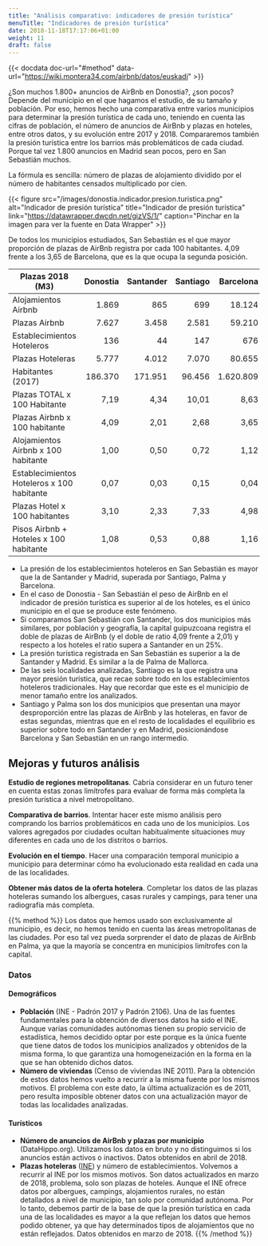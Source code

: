 ```yaml
---
title: "Análisis comparativo: indicadores de presión turística"
menuTitle: "Indicadores de presión turística"
date: 2018-11-18T17:17:06+01:00
weight: 11
draft: false
---
```


{{< docdata doc-url="#method" data-url="https://wiki.montera34.com/airbnb/datos/euskadi" >}}

¿Son muchos 1.800+ anuncios de AirBnb en Donostia?, ¿son pocos? Depende del municipio en el que hagamos el estudio, de su tamaño y población. Por eso, hemos hecho una comparativa entre varios municipios para determinar la presión turística de cada uno, teniendo en cuenta las cifras de población, el número de anuncios de AirBnb y plazas en hoteles, entre otros datos, y su evolución entre 2017 y 2018. Compararemos también la presión turística entre los barrios más problemáticos de cada ciudad. Porque tal vez 1.800 anuncios en Madrid sean pocos, pero en San Sebastián muchos.

La fórmula es sencilla: número de plazas de alojamiento dividido por el número de habitantes censados multiplicado por cien.

{{< figure src="/images/donostia.indicador.presion.turistica.png" alt="Indicador de presión turística" title="Indicador de presión turística" link="https://datawrapper.dwcdn.net/gizVS/1/" caption="Pinchar en la imagen para ver la fuente en Data Wrapper" >}}

De todos los municipios estudiados, San Sebastián es el que mayor proporción de plazas de AirBnb registra por cada 100 habitantes. 4,09 frente a los 3,65 de Barcelona, que es la que ocupa la segunda posición.

Plazas 2018 (M3) | Donostia | Santander | Santiago | Barcelona | Madrid | Palma
|---|---:|---:|---:|---:|---:|---:|
| Alojamientos Airbnb | 1.869 | 865 | 699 | 18.124 | 21.570 | 1.358 |
| Plazas Airbnb | 7.627 | 3.458 | 2.581 | 59.210 | 69.832 | 6.203 |
| Establecimientos Hoteleros | 136 | 44 | 147 | 676 | 765 | 111 |
| Plazas Hoteleras | 5.777 | 4.012 | 7.070 | 80.655 | 84.054 | 22.786 |
| Habitantes (2017) | 186.370 | 171.951 | 96.456 | 1.620.809 | 3.182.981 | 406.492 |
| Plazas TOTAL x 100 Habitante | 7,19 | 4,34 | 10,01 | 8,63 | 4,83 | 7,13 |
| Plazas Airbnb x 100 habitante | 4,09 | 2,01 | 2,68 | 3,65 | 2,19 | 1,53 |
| Alojamientos Airbnb x 100 habitante | 1,00 | 0,50 | 0,72 | 1,12 | 0,68 | 0,33 |
| Establecimientos Hoteleros x 100 habitante | 0,07 | 0,03 | 0,15 | 0,04 | 0,02 | 0,03 |
Plazas Hotel x 100 habitantes | 3,10 | 2,33 | 7,33 | 4,98 | 2,64 | 5,61
Pisos Airbnb + Hoteles x 100 habitante | 1,08 | 0,53 | 0,88 | 1,16 | 0,70 | 0,36

 + La presión de los establecimientos hoteleros en San Sebastián es mayor que la de Santander y Madrid, superada por Santiago, Palma y Barcelona.
 + En el caso de Donostia - San Sebastián el peso de AirBnb en el indicador de presión turística es superior al de los hoteles, es el único municipio en el que se produce este fenómeno.
 + Si comparamos San Sebastián con Santander, los dos municipios más similares, por población y geografía, la capital guipuzcoana registra el doble de plazas de AirBnb (y el doble de ratio 4,09 frente a 2,01) y respecto a los hoteles el ratio supera a Santander en un 25%.
 + La presión turística registrada en San Sebastián es superior a la de Santander y Madrid. Es similar a la de Palma de Mallorca.
 + De las seis localidades analizadas, Santiago es la que registra una mayor presión turística, que recae sobre todo en los establecimientos hoteleros tradicionales. Hay que recordar que este es el municipio de menor tamaño entre los analizados.
 + Santiago y Palma son los dos municipios que presentan una mayor desproporción entre las plazas de AirBnb y las hoteleras, en favor de estas segundas, mientras que en el resto de localidades el equilibrio es superior sobre todo en Santander y en Madrid, posicionándose Barcelona y San Sebastián en un rango intermedio.

## Mejoras y futuros análisis
**Estudio de regiones metropolitanas**. Cabría considerar en un futuro tener en cuenta estas zonas limítrofes para evaluar de forma más completa la presión turística a nivel metropolitano. 

**Comparativa de barrios**. Intentar hacer este mismo análisis pero comprando los barrios problemáticos en cada uno de los municipios. Los valores agregados por ciudades ocultan habitualmente situaciones muy diferentes en cada uno de los distritos o barrios.

**Evolución en el tiempo**. Hacer una comparación temporal municipio a municipio para determinar cómo ha evolucionado esta realidad en cada una de las localidades.

**Obtener más datos de la oferta hotelera**. Completar los datos de las plazas hoteleras sumando los albergues, casas rurales y campings, para tener una radiografía más completa.

{{% method %}}
Los datos que hemos usado son exclusivamente al municipio, es decir, no hemos tenido en cuenta las áreas metropolitanas de las ciudades. Por eso tal vez pueda sorprender el dato de plazas de AirBnb en Palma, ya que la mayoría se concentra en municipios limítrofes con la capital.

### Datos

#### Demográficos
 + **Población** (INE - Padrón 2017 y Padrón 2106). Una de las fuentes fundamentales para la obtención de diversos datos ha sido el INE. Aunque varias comunidades autónomas tienen su propio servicio de estadística, hemos decidido optar por este porque es la única fuente que tiene datos de todos los municipios analizados y obtenidos de la misma forma, lo que garantiza una homogeneización en la forma en la que se han obtenido dichos datos.
 + **Número de viviendas** (Censo de viviendas INE 2011). Para la obtención de estos datos hemos vuelto a recurrir a la misma fuente por los mismos motivos. El problema con este dato, la última actualización es de 2011, pero resulta imposible obtener datos con una actualización mayor de todas las localidades analizadas.

#### Turísticos
 + **Número de anuncios de AirBnb y plazas por municipio** (DataHippo.org). Utilizamos los datos en bruto y no distinguimos si los anuncios están activos o inactivos. Datos obtenidos en abril de 2018.
 + **Plazas hoteleras** ([INE](http://www.ine.es/jaxiT3/Datos.htm?t=2076)) y número de establecimientos. Volvemos a recurrir al INE por los mismos motivos. Son datos actualizados en marzo de 2018, problema, solo son plazas de hoteles. Aunque el INE ofrece datos por albergues, campings, alojamientos rurales, no están detallados a nivel de municipio, tan solo por comunidad autónoma. Por lo tanto, debemos partir de la base de que la presión turística en cada una de las localidades es mayor a la que reflejan los datos que hemos podido obtener, ya que hay determinados tipos de alojamientos que no están reflejados. Datos obtenidos en marzo de 2018.
{{% /method %}}
